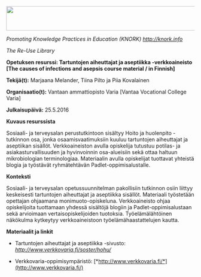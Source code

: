 <img src="md\img028/media/image01.png" width="624" height="65" />

*Promoting Knowledge Practices in Education (KNORK) http://knork.info*

*The Re-Use Library*

**Opetuksen resurssi: Tartuntojen aiheuttajat ja aseptiikka -verkkoaineisto \[The causes of infections and asepsis course material / in Finnish\]**

**Tekijä(t):** Marjaana Melander, Tiina Pilto ja Piia Kovalainen

**Organisaatio(t):** Vantaan ammattiopisto Varia \[Vantaa Vocational College Varia\]

**Julkaisupäivä:** 25.5.2016

**Kuvaus resurssista**

Sosiaali- ja terveysalan perustutkintoon sisältyy Hoito ja huolenpito -tutkinnon osa, jonka osaamisvaatimuksiin kuuluu tartuntojen aiheuttajat ja aseptiikan sisällöt. Verkkoaineiston avulla opiskelija tutustuu potilas- ja asiakasturvallisuuden ja hyvinvoinnin osa-alueisiin sekä ottaa haltuun mikrobiologian terminologiaa. Materiaalin avulla opiskelijat tuottavat yhteistä blogia ja työstävät ryhmätehtävän Padlet-oppimisalustalle.

**Konteksti**

Sosiaali- ja terveysalan opetussuunnitelman pakollisiin tutkinnon osiin liittyy keskeisesti tartuntojen aiheuttajat ja aseptiikka sisällöt. Materiaali työstetään opettajan ohjaamana monimuoto-opiskeluna. Verkkoaineisto ohjaa opiskelijoita tuottamaan yhdessä sisältöjä blogiin ja Padlet-oppimisalustaan sekä arvioimaan vertaisopiskelijoiden tuotoksia. Työelämälähtöinen näkökulma kytkeytyy verkkoaineistoon työelämähaastattelujen kautta.

**Materiaalit ja linkit**

-   Tartuntojen aiheuttajat ja aseptiikka -sivusto: *http://www.verkkovaria.fi/soster/hohu/*

-   Verkkovaria-oppimisympäristö: [*http://www.verkkovaria.fi/*](http://www.verkkovaria.fi/)


